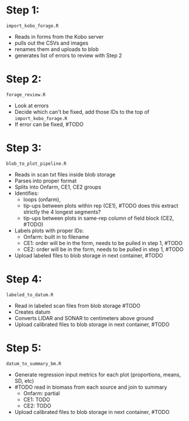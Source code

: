 # Step 1:
`import_kobo_forage.R`
 - Reads in forms from the Kobo server
 - pulls out the CSVs and images
 - renames them and uploads to blob
 - generates list of errors to review with Step 2
 
# Step 2:
`forage_review.R`
 - Look at errors
 - Decide which can't be fixed, add those IDs to the top of `import_kobo_forage.R`
 - If error can be fixed, #TODO
 
# Step 3:
`blob_to_plot_pipeline.R`
 - Reads in scan txt files inside blob storage
 - Parses into proper format
 - Splits into Onfarm, CE1, CE2 groups
 - Identifies: 
    - loops (onfarm), 
    - tip-ups between plots within rep (CE1), #TODO does this extract strictly the 4 longest segments?
    - tip-ups between plots in same-rep column of field block (CE2, #TODO)
 - Labels plots with proper IDs:
   - Onfarm: built in to filename
   - CE1: order will be in the form, needs to be pulled in step 1, #TODO
   - CE2: order will be in the form, needs to be pulled in step 1, #TODO
 - Upload labeled files to blob storage in next container, #TODO

# Step 4:
`labeled_to_datum.R`
 - Read in labeled scan files from blob storage #TODO
 - Creates datum
 - Converts LIDAR and SONAR to centimeters above ground
 - Upload calibrated files to blob storage in next container, #TODO

# Step 5:
`datum_to_summary_bm.R`
 - Generate regression input metrics for each plot (proportions, means, SD, etc)
 - #TODO read in biomass from each source and join to summary
   - Onfarm: partial
   - CE1: TODO
   - CE2: TODO
 - Upload calibrated files to blob storage in next container, #TODO
